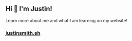 ## Hi 👋 I'm Justin!

Learn more about me and what I am learning on my website!

### [justinsmith.sh](https://justinsmith.sh)
